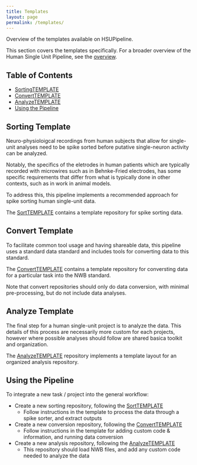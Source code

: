 ```yaml
---
title: Templates
layout: page
permalink: /templates/
---
```


Overview of the templates available on HSUPipeline.

This section covers the templates specifically.
For a broader overview of the Human Single Unit Pipeline, see the
[overview](https://hsupipeline.github.io/).

## Table of Contents

- [SortingTEMPLATE](#sorting-template)
- [ConvertTEMPLATE](#convert-template)
- [AnalyzeTEMPLATE](#analyzing-data)
- [Using the Pipeline](#using-the-pipeline)

## Sorting Template

Neuro-physioloigcal recordings from human subjects that allow for single-unit analyses
need to be spike sorted before putative single-neuron activity can be analyzed.

Notably, the specifics of the eletrodes in human patients which are typically recorded
with microwires such as in Behnke-Fried electrodes, has some specific requirements that
differ from what is typically done in other contexts, such as in work in animal models.

To address this, this pipeline implements a recommended approach for spike sorting
human single-unit data.

The [SortTEMPLATE](https://github.com/HSUPipeline/SortTEMPLATE)
contains a template repository for spike sorting data.

## Convert Template

To facilitate common tool usage and having shareable data,
this pipeline uses a standard data standard and includes
tools for converting data to this standard.

The [ConvertTEMPLATE](https://github.com/HSUPipeline/ConvertTEMPLATE)
contains a template repository for conversting data for a particular task
into the NWB standard.

Note that convert repositories should only do data conversion, with minimal pre-processing,
but do not include data analyses.

## Analyze Template

The final step for a human single-unit project is to analyze the data.
This details of this process are necessarily more custom for each projects,
however where possible analyses should follow are shared basica toolkit and organization.

The [AnalyzeTEMPLATE](https://github.com/HSUPipeline/AnalyzeTEMPLATE)
repository implements a template layout for an organized analysis repository.

## Using the Pipeline

To integrate a new task / project into the general workflow:
- Create a new sorting repository, following the [SortTEMPLATE](https://github.com/HSUPipeline/SortTEMPLATE)
    - Follow instructions in the template to process the data through a spike sorter, and extract outputs
- Create a new conversion repository, following the [ConvertTEMPLATE](https://github.com/HSUPipeline/ConvertTEMPLATE)
    - Follow instructions in the template for adding custom code & information, and running data conversion
- Create a new analysis repository, following the [AnalyzeTEMPLATE](https://github.com/HSUPipeline/AnalyzeTEMPLATE)
    - This repository should load NWB files, and add any custom code needed to analyze the data
